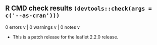 ## R CMD check results `(devtools::check(args = c('--as-cran')))`

0 errors v | 0 warnings v | 0 notes v

* This is a patch release for the leaflet 2.2.0 release.
